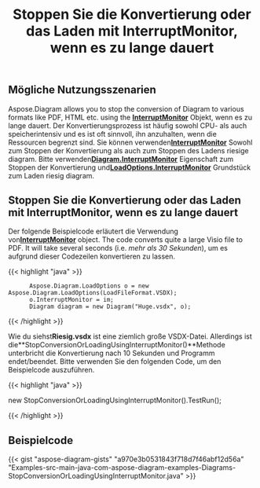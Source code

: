 ﻿---
title: Stoppen Sie die Konvertierung oder das Laden mit InterruptMonitor, wenn es zu lange dauert
type: docs
weight: 30
url: /de/java/stop-conversion-or-loading-using-interruptmonitor-when-it-is-taking-too-long/
---
## **Mögliche Nutzungsszenarien**

Aspose.Diagram allows you to stop the conversion of Diagram to various formats like PDF, HTML etc. using the [**InterruptMonitor**](https://reference.aspose.com/diagram/java/com.aspose.diagram/InterruptMonitor) Objekt, wenn es zu lange dauert. Der Konvertierungsprozess ist häufig sowohl CPU- als auch speicherintensiv und es ist oft sinnvoll, ihn anzuhalten, wenn die Ressourcen begrenzt sind. Sie können verwenden[**InterruptMonitor**](https://reference.aspose.com/diagram/java/com.aspose.diagram/InterruptMonitor) Sowohl zum Stoppen der Konvertierung als auch zum Stoppen des Ladens riesige diagram. Bitte verwenden[**Diagram.InterruptMonitor**](https://reference.aspose.com/diagram/java/com.aspose.diagram/loadoptions#InterruptMonitor) Eigenschaft zum Stoppen der Konvertierung und[**LoadOptions.InterruptMonitor**](https://reference.aspose.com/diagram/java/com.aspose.diagram/loadoptions#InterruptMonitor) Grundstück zum Laden riesig diagram.

## **Stoppen Sie die Konvertierung oder das Laden mit InterruptMonitor, wenn es zu lange dauert**

Der folgende Beispielcode erläutert die Verwendung von[**InterruptMonitor**](https://reference.aspose.com/diagram/java/com.aspose.diagram/InterruptMonitor) object. The code converts quite a large Visio file to PDF. It will take several seconds (i.e. *mehr als 30 Sekunden*), um es aufgrund dieser Codezeilen konvertieren zu lassen.

{{< highlight "java" >}}

	      Aspose.Diagram.LoadOptions o = new Aspose.Diagram.LoadOptions(LoadFileFormat.VSDX);
	      o.InterruptMonitor = im;
	      Diagram diagram = new Diagram("Huge.vsdx", o);

{{< /highlight >}}

 Wie du siehst**Riesig.vsdx** ist eine ziemlich große VSDX-Datei. Allerdings ist die**StopConversionOrLoadingUsingInterruptMonitor()**Methode unterbricht die Konvertierung nach 10 Sekunden und Programm endet/beendet. Bitte verwenden Sie den folgenden Code, um den Beispielcode auszuführen.

{{< highlight "java" >}}

 new StopConversionOrLoadingUsingInterruptMonitor().TestRun();

{{< /highlight >}}

## **Beispielcode**
{{< gist "aspose-diagram-gists" "a970e3b0531843f718d7f46abf12d56a" "Examples-src-main-java-com-aspose-diagram-examples-Diagrams-StopConversionOrLoadingUsingInterruptMonitor.java" >}}
